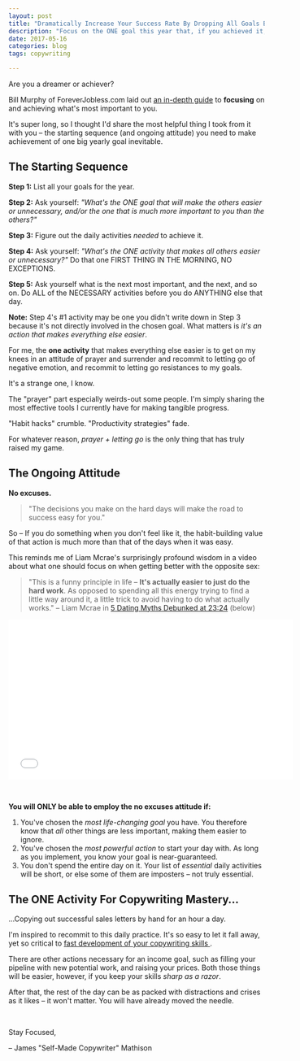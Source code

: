 ```yaml
---
layout: post
title: "Dramatically Increase Your Success Rate By Dropping All Goals But One"
description: "Focus on the ONE goal this year that, if you achieved it, would make everything else in your life better."
date: 2017-05-16 
categories: blog
tags: copywriting

---
```


Are you a dreamer or achiever? 

Bill Murphy of ForeverJobless.com laid out [an in-depth guide](https://foreverjobless.com/how-to-change-your-life-this-year-by-accomplishing-any-goal-you-want/) to **focusing** on and achieving what's most important to you. 

It's super long, so I thought I'd share the most helpful thing I took from it with you – the starting sequence (and ongoing attitude) you need to make achievement of one big yearly goal inevitable. 

## The Starting Sequence
**Step 1:** List all your goals for the year. 

**Step 2:** Ask yourself: *"What's the ONE goal that will make the others easier or unnecessary, and/or the one that is much more important to you than the others?"*

**Step 3:** Figure out the daily activities *needed* to achieve it. 

**Step 4:** Ask yourself: *"What's the ONE activity that makes all others easier or unnecessary?"* Do that one FIRST THING IN THE MORNING, NO EXCEPTIONS. 

**Step 5:** Ask yourself what is the next most important, and the next, and so on. Do ALL of the NECESSARY activities before you do ANYTHING else that day. 

**Note:** Step 4's #1 activity may be one you didn't write down in Step 3 because it's not directly involved in the chosen goal. What matters is *it's an action that makes everything else easier*.

For me, the **one activity** that makes everything else easier is to get on my knees in an attitude of prayer and surrender and recommit to letting go of negative emotion, and recommit to letting go resistances to my goals. 

It's a strange one, I know. 

The "prayer" part especially weirds-out some people. I'm simply sharing the most effective tools I currently have for making tangible progress. 

"Habit hacks" crumble. "Productivity strategies" fade. 

For whatever reason, *prayer + letting go* is the only thing that has truly raised my game. 

## The Ongoing Attitude
**No excuses.**

> "The decisions you make on the hard days will make the road to success easy for you."

So – If you do something when you don't feel like it, the habit-building value of that action is much more than that of the days when it was easy. 

This reminds me of Liam Mcrae's surprisingly profound wisdom in a video about what one should focus on when getting better with the opposite sex: 

> "This is a funny principle in life – **It's actually easier to just do the hard work**. As opposed to spending all this energy trying to find a little way around it, a little trick to avoid having to do what actually works."
> – Liam Mcrae in [5 Dating Myths Debunked at 23:24](https://youtu.be/R7DoTEpyv4M?t=1404) (below)

<iframe width="560" height="315" src="//www.youtube.com/embed/R7DoTEpyv4M?start=1404&end=1418" frameborder="0"> </iframe>

&nbsp;

**You will ONLY be able to employ the **no excuses** attitude if:**
1. You've chosen the *most life-changing goal* you have. You therefore know that *all* other things are less important, making them easier to ignore.
2. You've chosen the *most powerful action* to start your day with. As long as you implement, you know your goal is near-guaranteed. 
3. You don't spend the entire day on it. Your list of *essential* daily activities will be short, or else some of them are imposters – not truly essential. 

## The ONE Activity For Copywriting Mastery…
…Copying out successful sales letters by hand for an hour a day. 

I'm inspired to recommit to this daily practice. It's so easy to let it fall away, yet so critical to [fast development of your copywriting skills ](http://www.jamesmathison.co.uk/the-self-made-copywriter-intensive/).

There are other actions necessary for an income goal, such as filling your pipeline with new potential work, and raising your prices. Both those things will be easier, however, if you keep your skills *sharp as a razor*. 

After that, the rest of the day can be as packed with distractions and crises as it likes – it won't matter. You will have already moved the needle.

&nbsp;

Stay Focused,

– James "Self-Made Copywriter" Mathison

